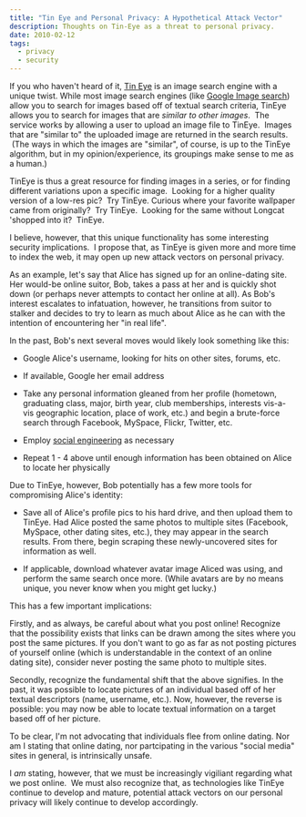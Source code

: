 ```yaml
---
title: "Tin Eye and Personal Privacy: A Hypothetical Attack Vector"
description: Thoughts on Tin-Eye as a threat to personal privacy.
date: 2010-02-12
tags:
  - privacy
  - security
---
```


If you who haven't heard of it, [Tin Eye][] is an image search engine with a
unique twist. While most image search engines (like [Google Image search][])
allow you to search for images based off of textual search criteria, TinEye
allows you to search for images that are _similar to other images_.  The
service works by allowing a user to upload an image file to TinEye.  Images
that are "similar to" the uploaded image are returned in the search results.
 (The ways in which the images are "similar", of course, is up to the TinEye
algorithm, but in my opinion/experience, its groupings make sense to me as a
human.)

TinEye is thus a great resource for finding images in a series, or for finding
different variations upon a specific image.  Looking for a higher quality
version of a low-res pic?  Try TinEye. Curious where your favorite wallpaper
came from originally?  Try TinEye.  Looking for the same without Longcat
'shopped into it?  TinEye.

I believe, however, that this unique functionality has some interesting
security implications.  I propose that, as TinEye is given more and more time
to index the web, it may open up new attack vectors on personal privacy.

<!--more-->

As an example, let's say that Alice has signed up for an online-dating site.
Her would-be online suitor, Bob, takes a pass at her and is quickly shot down
(or perhaps never attempts to contact her online at all). As Bob's interest
escalates to infatuation, however, he transitions from suitor to stalker and
decides to try to learn as much about Alice as he can with the intention of
encountering her "in real life".

In the past, Bob's next several moves would likely look something like this:

- Google Alice's username, looking for hits on other sites, forums, etc.

- If available, Google her email address

- Take any personal information gleaned from her profile (hometown, graduating
  class, major, birth year, club memberships, interests vis-a-vis geographic
  location, place of work, etc.) and begin a brute-force search through
  Facebook, MySpace, Flickr, Twitter, etc.

- Employ [social engineering][] as necessary

- Repeat 1 - 4 above until enough information has been obtained on Alice to
  locate her physically

Due to TinEye, however, Bob potentially has a few more tools for compromising
Alice's identity:

- Save all of Alice's profile pics to his hard drive, and then upload them to
  TinEye. Had Alice posted the same photos to multiple sites (Facebook,
  MySpace, other dating sites, etc.), they may appear in the search results.
  From there, begin scraping these newly-uncovered sites for information as
  well.

- If applicable, download whatever avatar image Aliced was using, and perform
  the same search once more. (While avatars are by no means unique, you never
  know when you might get lucky.)

This has a few important implications:

Firstly, and as always, be careful about what you post online!  Recognize that
the possibility exists that links can be drawn among the sites where you post
the same pictures. If you don't want to go as far as not posting pictures of
yourself online (which is understandable in the context of an online dating
site), consider never posting the same photo to multiple sites.

Secondly, recognize the fundamental shift that the above signifies. In the
past, it was possible to locate pictures of an individual based off of her
textual descriptors (name, username, etc.). Now, however, the reverse is
possible: you may now be able to locate textual information on a target based
off of her picture.

To be clear, I'm not advocating that individuals flee from online dating. Nor
am I stating that online dating, nor partcipating in the various "social media"
sites in general, is intrinsically unsafe.

I _am_ stating, however, that we must be increasingly vigiliant regarding what
we post online.  We must also recognize that, as technologies like TinEye
continue to develop and mature, potential attack vectors on our personal
privacy will likely continue to develop accordingly.

[Google Image Search]: http://images.google.com
[Tin Eye]: http://www.tineye.com/
[social engineering]: http://en.wikipedia.org/wiki/Social_engineering_(security)

